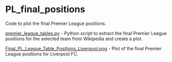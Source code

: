 # PL_final_positions

Code to plot the final Premier League positions.

[premier_league_tables.py](https://github.com/ctibbs/PL_final_positions/blob/main/premier_league_tables.py) - Python script to extract the final Premier League positions for the selected team from Wikipedia and create a plot.

[Final_PL_League_Table_Positions_Liverpool.png](https://github.com/ctibbs/PL_final_positions/blob/main/Final_PL_League_Table_Positions_Liverpool.png) - Plot of the final Premier League positions for Liverpool FC.
